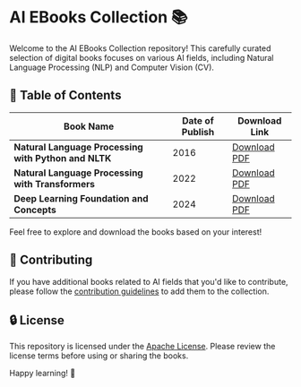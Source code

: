 # AI EBooks Collection 📚

Welcome to the AI EBooks Collection repository! This carefully curated selection of digital books focuses on various AI fields, including Natural Language Processing (NLP) and Computer Vision (CV).

## 📖 Table of Contents

| **Book Name**                              | **Date of Publish** | **Download Link**                                                                                                     |
| ----------------------------------------- | ------------------- | ----------------------------------------------------------------------------------------------------------------------- |
| **Natural Language Processing with Python and NLTK** | 2016 | [Download PDF](https://github.com/Basel-anaya/EBooks/files/14029203/Nitin.Hardeniya.Jacob.Perkins.Deepti.Chopra.Nisheeth.Joshi.Iti.Mathur.-.Natural.Language.Processing_.Python.and.NLTK-Packt.Publishing.2016.pdf) |
| **Natural Language Processing with Transformers** | 2022 | [Download PDF](https://github.com/Basel-anaya/EBooks/files/14040047/natural-language-processing-with-transformers-revised-edition-1098136799-9781098136796-9781098103248_compress.pdf)|
| **Deep Learning Foundation and Concepts** | 2024 | [Download PDF](https://drive.google.com/file/d/1iSKUfRtAw4AgnfwpziuUmzKbRnXXoRxc/view?usp=sharing)|

Feel free to explore and download the books based on your interest!

## 🤝 Contributing

If you have additional books related to AI fields that you'd like to contribute, please follow the [contribution guidelines](CONTRIBUTING.md) to add them to the collection.

## 🔒 License

This repository is licensed under the [Apache License](LICENSE). Please review the license terms before using or sharing the books.

Happy learning! 🚀
